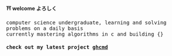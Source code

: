 #### ⛩  welcome よろしく

<samp>
computer science undergraduate, learning and solving problems on a daily basis<br>
currently mastering algorithms in c and building {} <br>
  
#### check out my latest project [ghcmd](https://github.com/luisedmc/ghcmd)
